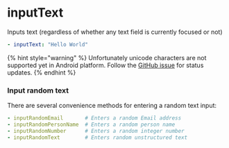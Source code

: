 # inputText

Inputs text (regardless of whether any text field is currently focused or not)

```yaml
- inputText: "Hello World"
```

{% hint style="warning" %}
Unfortunately unicode characters are not supported yet in Android platform. Follow the [GitHub issue](https://github.com/mobile-dev-inc/maestro/issues/146) for status updates.
{% endhint %}

### Input random text

There are several convenience methods for entering a random text input:

```yaml
- inputRandomEmail       # Enters a random Email address
- inputRandomPersonName  # Enters a random person name
- inputRandomNumber      # Enters a random integer number
- inputRandomText        # Enters random unstructured text
```
